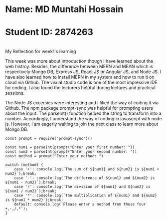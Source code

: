 # Name: MD Muntahi Hossain  
# Student ID: 2874263
<br>
My Reflection for week1's learning

This week was more about introduction though I have learned about the web histroy. 
Besides, the difference between MERN and MEAN which is respectively Mongo DB, Express JS, React JS or Angular JS, and Node JS.
I have also learned how to install MERN in my system and how to run it on cloud via Github. The visual studio code is one of the most impressive IDE for coding. I also found the lecturers helpful during lectures and practical sessions.

The Node JS excersies were interesting and I liked the way of coding it via Github. 
The npm package prompt-sync was helpful for prompting users about the input. 
The parseInt() function helped the string to transform into a number.
Accordingly, I understand the way of coding in javascript with node js. 
However, I am eagerly waiting to join the next class to learn more about Mongo DB.

```
const prompt = require("prompt-sync")()

const num1 = parseInt(prompt("Enter your first number: "))
const num2 = parseInt(prompt("Enter your second number: "))
const method = prompt("Enter your method: ")

switch (method) {
    case '+': console.log(`The sum of ${num1} and ${num2} is ${num1 + num2}`);break;
    case '-': console.log(`The difference of ${num1} and ${num2} is ${num1 - num2}`);break;
    case '/': console.log(`The division of ${num1} and ${num2} is ${num1 / num2}`);break;
    case '*': console.log(`The multiplication of ${num1} and ${num2} is ${num1 * num2}`);break;
    default: console.log(`Please enter a method from these four +,-,/,*`); 
}
```

